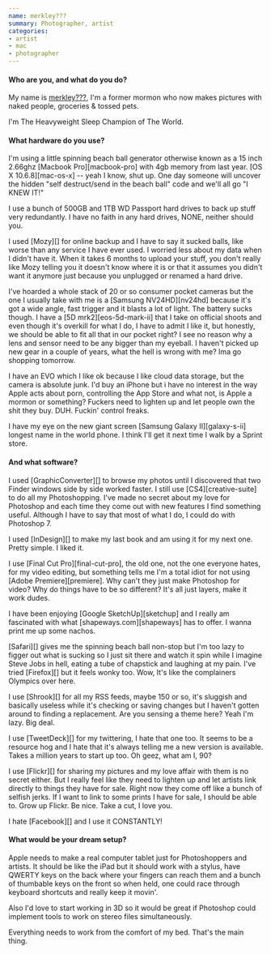 ```yaml
---
name: merkley???
summary: Photographer, artist
categories:
- artist
- mac
- photographer
---
```


#### Who are you, and what do you do?

My name is [merkley???](http://www.flickr.com/photos/merkley/ "merkley???'s photos, which are not safe for work."), I'm a former mormon who now makes pictures with naked people, groceries & tossed pets.

I'm The Heavyweight Sleep Champion of The World.

#### What hardware do you use?

I'm using a little spinning beach ball generator otherwise known as a 15 inch 2.66ghz [Macbook Pro][macbook-pro] with 4gb memory from last year. [OS X 10.6.8][mac-os-x] -- yeah I know, shut up. One day someone will uncover the hidden "self destruct/send in the beach ball" code and we'll all go "I KNEW IT!"

I use a bunch of 500GB and 1TB WD Passport hard drives to back up stuff very redundantly. I have no faith in any hard drives, NONE, neither should you.

I used [Mozy][] for online backup and I have to say it sucked balls, like worse than any service I have ever used. I worried less about my data when I didn't have it. When it takes 6 months to upload your stuff, you don't really like Mozy telling you it doesn't know where it is or that it assumes you didn't want it anymore just because you unplugged or renamed a hard drive.

I've hoarded a whole stack of 20 or so consumer pocket cameras but the one I usually take with me is a [Samsung NV24HD][nv24hd] because it's got a wide angle, fast trigger and it blasts a lot of light. The battery sucks though. I have a [5D mrk2][eos-5d-mark-ii] that I take on official shoots and even though it's overkill for what I do, I have to admit I like it, but honestly, we should be able to fit all that in our pocket right? I see no reason why a lens and sensor need to be any bigger than my eyeball. I haven't picked up new gear in a couple of years, what the hell is wrong with me? Ima go shopping tomorrow.

I have an EVO which I like ok because I like cloud data storage, but the camera is absolute junk. I'd buy an iPhone but i have no interest in the way 
Apple acts about porn, controlling the App Store and what not, is Apple a mormon or something? Fuckers need to lighten up and let people own the shit they buy. DUH. Fuckin' control freaks.

I have my eye on the new giant screen [Samsung Galaxy II][galaxy-s-ii] longest name in the world phone. I think I'll get it next time I walk by a Sprint store.

#### And what software?

I used [GraphicConverter][] to browse my photos until I discovered that two Finder windows side by side worked faster. I still use [CS4][creative-suite] to do all my Photoshopping. I've made no secret about my love for Photoshop and each time they come out with new features I find something useful. Although I have to say that most of what I do, I could do with Photoshop 7.

I used [InDesign][] to make my last book and am using it for my next one. Pretty simple. I liked it.

I use [Final Cut Pro][final-cut-pro], the old one, not the one everyone hates, for my video editing, but something tells me I'm a total idiot for not using [Adobe Premiere][premiere]. Why can't they just make Photoshop for video? Why do things have to be so different? It's all just layers, make it work dudes.

I have been enjoying [Google SketchUp][sketchup] and I really am fascinated with what [shapeways.com][shapeways] has to offer. I wanna print me up some nachos.

[Safari][] gives me the spinning beach ball non-stop but I'm too lazy to figger out what is sucking so I just sit there and watch it spin while I imagine Steve Jobs in hell, eating a tube of chapstick and laughing at my pain. I've tried [Firefox][] but it feels wonky too. Wow, It's like the complainers Olympics over here.

I use [Shrook][] for all my RSS feeds, maybe 150 or so, it's sluggish and basically useless while it's checking or saving changes but I haven't gotten around to finding a replacement. Are you sensing a theme here? Yeah I'm lazy. Big deal.

I use [TweetDeck][] for my twittering, I hate that one too. It seems to be a resource hog and I hate that it's always telling me a new version is available. Takes a million years to start up too. Oh geez, what am I, 90?

I use [Flickr][] for sharing my pictures and my love affair with them is no secret either. But I really feel like they need to lighten up and let artists link directly to things they have for sale. Right now they come off like a bunch of selfish jerks. If I want to link to some prints I have for sale, I should be able to. Grow up Flickr. Be nice. Take a cut, I love you.

I hate [Facebook][] and I use it CONSTANTLY!

#### What would be your dream setup?

Apple needs to make a real computer tablet just for Photoshoppers and artists. It should be like the iPad but it should work with a stylus, have QWERTY keys on the back where your fingers can reach them and a bunch of thumbable keys on the front so when held, one could race through keyboard shortcuts and really keep it movin'.

Also I'd love to start working in 3D so it would be great if Photoshop could implement tools to work on stereo files simultaneously.

Everything needs to work from the comfort of my bed. That's the main thing.